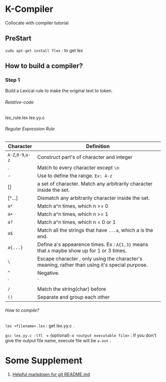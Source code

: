 # K-Compiler
Collocate with compiler tutorial
## PreStart
`sudo apt-get install flex` : to get lex

## How to build a compiler?
### Step 1
Build a Lexical rule to make the original text to token.
###### Relative-code
lex_rule.lex
lex.yy.c
###### Regular Expression Rule
| Character | Definition |
| ---	|	--- |
| `A-Z`,`0-9`,`a-z` | Construct part's of character and integer |
| . | Match to every character except `\n` |
| - | Use to define the range. `Ex: A-z` |
| [] | a set of character. Match any arbitrarily character inside the set. |
| [^...] |  Dismatch any arbitrarily character inside the set. |
| `a*` | Match a^n times, which n >= 0 |
| `a+` | Match a^n times, which n >= 1 |
| `a?` | Match a^n times, which n = 0 or 1 |
| `a$` | Match all the strings that have `...a`, which a is the end. |
| `a{...}` | Define a's appearence times. Ex : `A{1,3}` means that `A` maybe show up for 1 or 3 times. |
| `\` |  Escape character , only using the character's meaning, rather than using it's special purpose. |
| `^` | Negative.|
| `|` | Represent *or* |
| `/` | Match the string(char) before |
| `()` | Separate and group each other |

###### How to compile?
`lex <filename>.lex` : get lex.yy.c .

`gcc lex.yy.c -lfl ` + (optional)`-o <output executable file>` : If you don't give the output file name, execute file will be `a.out` .



# Some Supplement
1. [Helpful markdown for git README.md](https://github.com/adam-p/markdown-here/wiki/Markdown-Cheatsheet)
